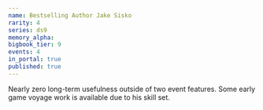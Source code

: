 ```yaml
---
name: Bestselling Author Jake Sisko
rarity: 4
series: ds9
memory_alpha:
bigbook_tier: 9
events: 4
in_portal: true
published: true
---
```


Nearly zero long-term usefulness outside of two event features. Some early game voyage work is available due to his skill set.
